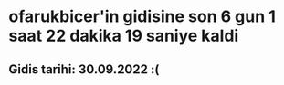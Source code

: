 # ofarukbicer'in gidisine son 6 gun 1 saat 22 dakika 19 saniye kaldi

## Gidis tarihi: 30.09.2022 :(